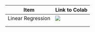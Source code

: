 | Item  |  Link to Colab |
|---|---|
| Linear Regression  | [![](https://colab.research.google.com/assets/colab-badge.svg)](https://colab.research.google.com/drive/1ToXY95KRg9v1Ex8xqpmRU1Ba-8aPcgQi#scrollTo=kK-8o8YfzwJe) |
|   |   |
|   |   |
